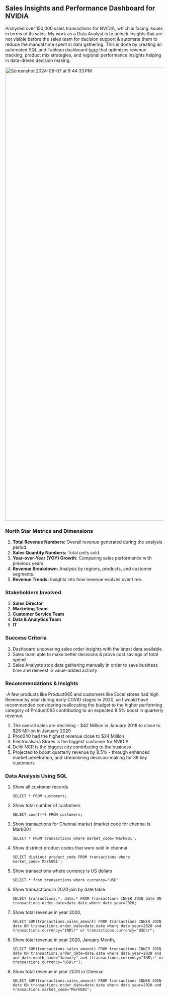 ## Sales Insights and Performance Dashboard for NVIDIA

Analysed over 150,000 sales transactions for NVIDIA, which is facing issues in terms of its sales. My work as a Data Analyst is to unlock insights that are not visible before the sales team for decision support & automate them to reduce the manual time spent in data gathering. This is done by creating an automated SQL and Tableau dashboard [here](https://public.tableau.com/app/profile/vaibhav.ramakrishnan/viz/SalesAnalysis-IndianMarketsCustomers/Dashboard1) that optimizes revenue tracking, product mix strategies, and regional performance insights helping in data-driven decision making.

<img width="1440" alt="Screenshot 2024-08-07 at 9 44 33 PM" src="https://github.com/user-attachments/assets/f0e4a499-998a-4691-9fb7-2bd416219cdd">

### North Star Metrics and Dimensions

1. **Total Revenue Numbers:** Overall revenue generated during the analysis period.
2. **Sales Quantity Numbers:** Total units sold.
3. **Year-over-Year (YOY) Growth:** Comparing sales performance with previous years.
4. **Revenue Breakdown:** Analysis by regions, products, and customer segments.
5. **Revenue Trends:** Insights into how revenue evolves over time.

### Stakeholders Involved

1. **Sales Director**
2. **Marketing Team**
3. **Customer Service Team**
4. **Data & Analytics Team**
5. **IT**

### Success Criteria

1. Dashboard uncovering sales order insights with the latest data available
2. Sales team able to make better decisions & prove cost savings of total spend
3. Sales Analysts stop data gathering manually in order to save business time and reinvest in value-added activity

### Recommendations & Insights
-A few products like Product065 and customers like Excel stores had high Revenue by year during early COVID stages in 2020,  so I would have recommended considering reallocating the budget to the higher performing category of Product065 contributing to an expected 8.5% boost in quarterly revenue. 

1. The overall sales are declining - $42 Million in January 2018 to close to $26 Million in January 2020
2. Prod040 had the highest revenue close to $24 Million
3. Electricalsara Stores is the biggest customer for NVIDIA
4. Delhi NCR is the biggest city contributing to the business
5. Projected to boost quarterly revenue by 8.5% - through enhanced market penetration, and streamlining decision-making for 38 key customers
 
### Data Analysis Using SQL

1. Show all customer records

    `SELECT * FROM customers;`

1. Show total number of customers

    `SELECT count(*) FROM customers;`

1. Show transactions for Chennai market (market code for chennai is Mark001

    `SELECT * FROM transactions where market_code='Mark001';`

1. Show distrinct product codes that were sold in chennai

    `SELECT distinct product_code FROM transactions where market_code='Mark001';`

1. Show transactions where currency is US dollars

    `SELECT * from transactions where currency="USD"`

1. Show transactions in 2020 join by date table

    `SELECT transactions.*, date.* FROM transactions INNER JOIN date ON transactions.order_date=date.date where date.year=2020;`

1. Show total revenue in year 2020,

    `SELECT SUM(transactions.sales_amount) FROM transactions INNER JOIN date ON transactions.order_date=date.date where date.year=2020 and transactions.currency="INR\r" or transactions.currency="USD\r";`
	
1. Show total revenue in year 2020, January Month,

    `SELECT SUM(transactions.sales_amount) FROM transactions INNER JOIN date ON transactions.order_date=date.date where date.year=2020 and and date.month_name="January" and (transactions.currency="INR\r" or transactions.currency="USD\r");`

1. Show total revenue in year 2020 in Chennai

    `SELECT SUM(transactions.sales_amount) FROM transactions INNER JOIN date ON transactions.order_date=date.date where date.year=2020
and transactions.market_code="Mark001";`
